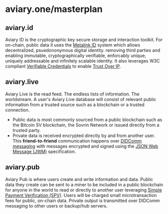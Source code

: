 # aviary.one/masterplan

## aviary.id
Aviary ID is the cryptographic key secure storage and interaction toolkit. For on-chain, public data it uses the [Metalink ID](https://bsvabi.org/#/?id=_1-metalink-id) system which allows decentralized, psuedononymous digital identity. removing third parties and enabling immutable, cryptographically verifiable, enforcably unique, uniquely addressable and infinitely scalable identity. It also leverages W3C compliant [Verifiable Credentials](https://www.w3.org/TR/vc-data-model/) to enable [Trust Over IP](https://www.youtube.com/watch?v=SQMlWxplp8Y).


## aviary.live
Aviary Live is the read feed. The endless lists of information. The worldstream. A user's Aviary Live database will consist of relevant public information from a trusted source such as a blockchain or a trusted connection.

* Public data is most commonly sourced from a public blockchain such as the Bitcoin SV blockchain, the Sovrin Network or issued directly from a trusted party.
* Private data is received encrypted directly by and from another user. This **friend-to-friend** communication happens over [DIDComm messaging](https://github.com/decentralized-identity/didcomm-messaging) with messages encrypted and signed using the [JSON Web Message (JWM)](https://datatracker.ietf.org/doc/draft-looker-jwm/) specification.


## aviary.pub
Aviary Pub is where users create and write information and data. Public data they create can be sent to a miner to be included in a public blockchain for anyone in the world to read or directly to another user leveraging [Simple Payment Verification (SPV)](https://en.bitcoinwiki.org/wiki/Simplified_Payment_Verification). Users will be charged small microtransaction fees for public, on-chain data. Private output is transmitted over DIDComm messaging to other users or backup/hub servers.
